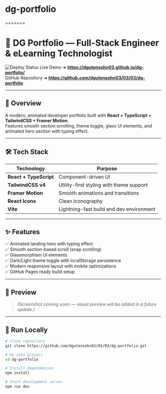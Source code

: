 
# dg-portfolio
=======
# 🚀 DG Portfolio — Full-Stack Engineer & eLearning Technologist
![Deploy Status](https://github.com/dgutensohn03/03/03/dg-portfolio/actions/workflows/deploy.yml/badge.svg)
Live Demo ➜ **https://dgutensohn03.github.io/dg-portfolio/**  
GitHub Repository ➜ **https://github.com/dgutensohn03/03/03/dg-portfolio**

---

## 🎨 Overview

A modern, animated developer portfolio built with **React + TypeScript + TailwindCSS + Framer Motion**.  
Features smooth section scrolling, theme toggle, glass UI elements, and animated hero section with typing effect.

---

## 🛠 Tech Stack

| Technology        | Purpose |
|------------------|------------------------------------------------|
| **React + TypeScript** | Component-driven UI |
| **TailwindCSS v4** | Utility-first styling with theme support |
| **Framer Motion** | Smooth animations and transitions |
| **React Icons** | Clean iconography |
| **Vite** | Lightning-fast build and dev environment |

---

## ✨ Features

✅ Animated landing hero with typing effect  
✅ Smooth section-based scroll (snap scrolling)  
✅ Glassmorphism UI elements  
✅ Dark/Light theme toggle with localStorage persistence  
✅ Modern responsive layout with mobile optimizations  
✅ GitHub Pages ready build setup  

---

## 📸 Preview

> _(Screenshot coming soon — visual preview will be added in a future update.)_

---

## 🚀 Run Locally

```bash
# Clone repository
git clone https://github.com/dgutensohn03/03/03/dg-portfolio.git

# Go into project
cd dg-portfolio

# Install dependencies
npm install

# Start development server
npm run dev
